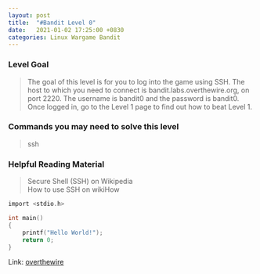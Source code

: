 ```yaml
---
layout: post
title:  "#Bandit Level 0"
date:   2021-01-02 17:25:00 +0830
categories: Linux Wargame Bandit
---
```

### Level Goal

>The goal of this level is for you to log into the game using SSH. The host to which you need to connect is bandit.labs.overthewire.org, on port 2220. The username is bandit0 and the password is bandit0. Once logged in, go to the Level 1 page to find out how to beat Level 1.

### Commands you may need to solve this level

>ssh
### Helpful Reading Material

>Secure Shell (SSH) on Wikipedia         
>How to use SSH on wikiHow

```c
import <stdio.h>

int main()
{
    printf("Hello World!");
    return 0;
}
```
Link: [overthewire](https://overthewire.org/wargames/bandit/bandit0.html)

